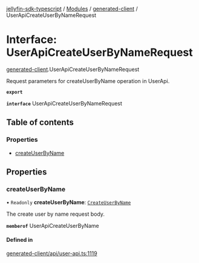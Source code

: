 [jellyfin-sdk-typescript](../README.md) / [Modules](../modules.md) / [generated-client](../modules/generated_client.md) / UserApiCreateUserByNameRequest

# Interface: UserApiCreateUserByNameRequest

[generated-client](../modules/generated_client.md).UserApiCreateUserByNameRequest

Request parameters for createUserByName operation in UserApi.

**`export`**

**`interface`** UserApiCreateUserByNameRequest

## Table of contents

### Properties

- [createUserByName](generated_client.UserApiCreateUserByNameRequest.md#createuserbyname)

## Properties

### createUserByName

• `Readonly` **createUserByName**: [`CreateUserByName`](generated_client.CreateUserByName.md)

The create user by name request body.

**`memberof`** UserApiCreateUserByName

#### Defined in

[generated-client/api/user-api.ts:1119](https://github.com/thornbill/jellyfin-sdk-typescript/blob/b0f5501/src/generated-client/api/user-api.ts#L1119)
